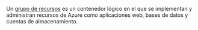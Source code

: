 Un [grupo de recursos](../articles/azure-resource-manager/resource-group-overview.md#terminology) es un contenedor lógico en el que se implementan y administran recursos de Azure como aplicaciones web, bases de datos y cuentas de almacenamiento.
